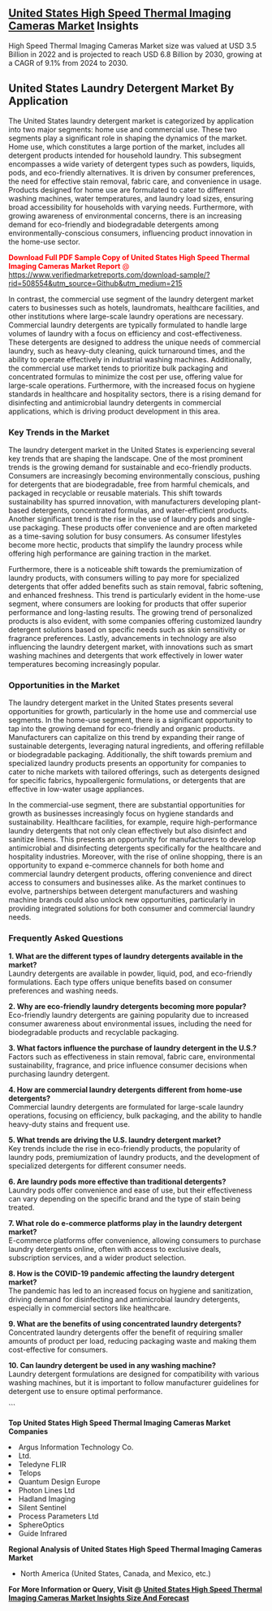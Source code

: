 <h2><a href="https://www.verifiedmarketreports.com/download-sample/?rid=508554&amp;utm_source=Github&amp;utm_medium=215" target="_blank">United States High Speed Thermal Imaging Cameras Market</a> Insights</h2><p>High Speed Thermal Imaging Cameras Market size was valued at USD 3.5 Billion in 2022 and is projected to reach USD 6.8 Billion by 2030, growing at a CAGR of 9.1% from 2024 to 2030.</p><p><h2>United States Laundry Detergent Market By Application</h2><p>The United States laundry detergent market is categorized by application into two major segments: home use and commercial use. These two segments play a significant role in shaping the dynamics of the market. Home use, which constitutes a large portion of the market, includes all detergent products intended for household laundry. This subsegment encompasses a wide variety of detergent types such as powders, liquids, pods, and eco-friendly alternatives. It is driven by consumer preferences, the need for effective stain removal, fabric care, and convenience in usage. Products designed for home use are formulated to cater to different washing machines, water temperatures, and laundry load sizes, ensuring broad accessibility for households with varying needs. Furthermore, with growing awareness of environmental concerns, there is an increasing demand for eco-friendly and biodegradable detergents among environmentally-conscious consumers, influencing product innovation in the home-use sector.</p><p><p><span class=""><span style="color: #ff0000;"><strong>Download Full PDF Sample Copy of United States High Speed Thermal Imaging Cameras Market Report</strong> @ </span><a href="https://www.verifiedmarketreports.com/download-sample/?rid=508554&amp;utm_source=Github&amp;utm_medium=215" target="_blank">https://www.verifiedmarketreports.com/download-sample/?rid=508554&amp;utm_source=Github&amp;utm_medium=215</a></span></p></p><p>In contrast, the commercial use segment of the laundry detergent market caters to businesses such as hotels, laundromats, healthcare facilities, and other institutions where large-scale laundry operations are necessary. Commercial laundry detergents are typically formulated to handle large volumes of laundry with a focus on efficiency and cost-effectiveness. These detergents are designed to address the unique needs of commercial laundry, such as heavy-duty cleaning, quick turnaround times, and the ability to operate effectively in industrial washing machines. Additionally, the commercial use market tends to prioritize bulk packaging and concentrated formulas to minimize the cost per use, offering value for large-scale operations. Furthermore, with the increased focus on hygiene standards in healthcare and hospitality sectors, there is a rising demand for disinfecting and antimicrobial laundry detergents in commercial applications, which is driving product development in this area.</p><h3>Key Trends in the Market</h3><p>The laundry detergent market in the United States is experiencing several key trends that are shaping the landscape. One of the most prominent trends is the growing demand for sustainable and eco-friendly products. Consumers are increasingly becoming environmentally conscious, pushing for detergents that are biodegradable, free from harmful chemicals, and packaged in recyclable or reusable materials. This shift towards sustainability has spurred innovation, with manufacturers developing plant-based detergents, concentrated formulas, and water-efficient products. Another significant trend is the rise in the use of laundry pods and single-use packaging. These products offer convenience and are often marketed as a time-saving solution for busy consumers. As consumer lifestyles become more hectic, products that simplify the laundry process while offering high performance are gaining traction in the market.</p><p>Furthermore, there is a noticeable shift towards the premiumization of laundry products, with consumers willing to pay more for specialized detergents that offer added benefits such as stain removal, fabric softening, and enhanced freshness. This trend is particularly evident in the home-use segment, where consumers are looking for products that offer superior performance and long-lasting results. The growing trend of personalized products is also evident, with some companies offering customized laundry detergent solutions based on specific needs such as skin sensitivity or fragrance preferences. Lastly, advancements in technology are also influencing the laundry detergent market, with innovations such as smart washing machines and detergents that work effectively in lower water temperatures becoming increasingly popular.</p><h3>Opportunities in the Market</h3><p>The laundry detergent market in the United States presents several opportunities for growth, particularly in the home use and commercial use segments. In the home-use segment, there is a significant opportunity to tap into the growing demand for eco-friendly and organic products. Manufacturers can capitalize on this trend by expanding their range of sustainable detergents, leveraging natural ingredients, and offering refillable or biodegradable packaging. Additionally, the shift towards premium and specialized laundry products presents an opportunity for companies to cater to niche markets with tailored offerings, such as detergents designed for specific fabrics, hypoallergenic formulations, or detergents that are effective in low-water usage appliances.</p><p>In the commercial-use segment, there are substantial opportunities for growth as businesses increasingly focus on hygiene standards and sustainability. Healthcare facilities, for example, require high-performance laundry detergents that not only clean effectively but also disinfect and sanitize linens. This presents an opportunity for manufacturers to develop antimicrobial and disinfecting detergents specifically for the healthcare and hospitality industries. Moreover, with the rise of online shopping, there is an opportunity to expand e-commerce channels for both home and commercial laundry detergent products, offering convenience and direct access to consumers and businesses alike. As the market continues to evolve, partnerships between detergent manufacturers and washing machine brands could also unlock new opportunities, particularly in providing integrated solutions for both consumer and commercial laundry needs.</p><h3>Frequently Asked Questions</h3><p><strong>1. What are the different types of laundry detergents available in the market?</strong><br> Laundry detergents are available in powder, liquid, pod, and eco-friendly formulations. Each type offers unique benefits based on consumer preferences and washing needs.</p><p><strong>2. Why are eco-friendly laundry detergents becoming more popular?</strong><br> Eco-friendly laundry detergents are gaining popularity due to increased consumer awareness about environmental issues, including the need for biodegradable products and recyclable packaging.</p><p><strong>3. What factors influence the purchase of laundry detergent in the U.S.?</strong><br> Factors such as effectiveness in stain removal, fabric care, environmental sustainability, fragrance, and price influence consumer decisions when purchasing laundry detergent.</p><p><strong>4. How are commercial laundry detergents different from home-use detergents?</strong><br> Commercial laundry detergents are formulated for large-scale laundry operations, focusing on efficiency, bulk packaging, and the ability to handle heavy-duty stains and frequent use.</p><p><strong>5. What trends are driving the U.S. laundry detergent market?</strong><br> Key trends include the rise in eco-friendly products, the popularity of laundry pods, premiumization of laundry products, and the development of specialized detergents for different consumer needs.</p><p><strong>6. Are laundry pods more effective than traditional detergents?</strong><br> Laundry pods offer convenience and ease of use, but their effectiveness can vary depending on the specific brand and the type of stain being treated.</p><p><strong>7. What role do e-commerce platforms play in the laundry detergent market?</strong><br> E-commerce platforms offer convenience, allowing consumers to purchase laundry detergents online, often with access to exclusive deals, subscription services, and a wider product selection.</p><p><strong>8. How is the COVID-19 pandemic affecting the laundry detergent market?</strong><br> The pandemic has led to an increased focus on hygiene and sanitization, driving demand for disinfecting and antimicrobial laundry detergents, especially in commercial sectors like healthcare.</p><p><strong>9. What are the benefits of using concentrated laundry detergents?</strong><br> Concentrated laundry detergents offer the benefit of requiring smaller amounts of product per load, reducing packaging waste and making them cost-effective for consumers.</p><p><strong>10. Can laundry detergent be used in any washing machine?</strong><br> Laundry detergent formulations are designed for compatibility with various washing machines, but it is important to follow manufacturer guidelines for detergent use to ensure optimal performance.</p>```</p><p><strong>Top United States High Speed Thermal Imaging Cameras Market Companies</strong></p><div data-test-id=""><p><li>Argus Information Technology Co.</li><li> Ltd.</li><li> Teledyne FLIR</li><li> Telops</li><li> Quantum Design Europe</li><li> Photon Lines Ltd</li><li> Hadland Imaging</li><li> Silent Sentinel</li><li> Process Parameters Ltd</li><li> SphereOptics</li><li> Guide Infrared</li></p><div><strong>Regional Analysis of&nbsp;United States High Speed Thermal Imaging Cameras Market</strong></div><ul><li dir="ltr"><p dir="ltr">North America&nbsp;(United States, Canada, and Mexico, etc.)</p></li></ul><p><strong>For More Information or Query, Visit @&nbsp;</strong><strong><a href="https://www.verifiedmarketreports.com/product/high-speed-thermal-imaging-cameras-market/?utm_source=Github&amp;utm_medium=215" target="_blank">United States High Speed Thermal Imaging Cameras Market Insights Size And Forecast</a></strong></p></div>
